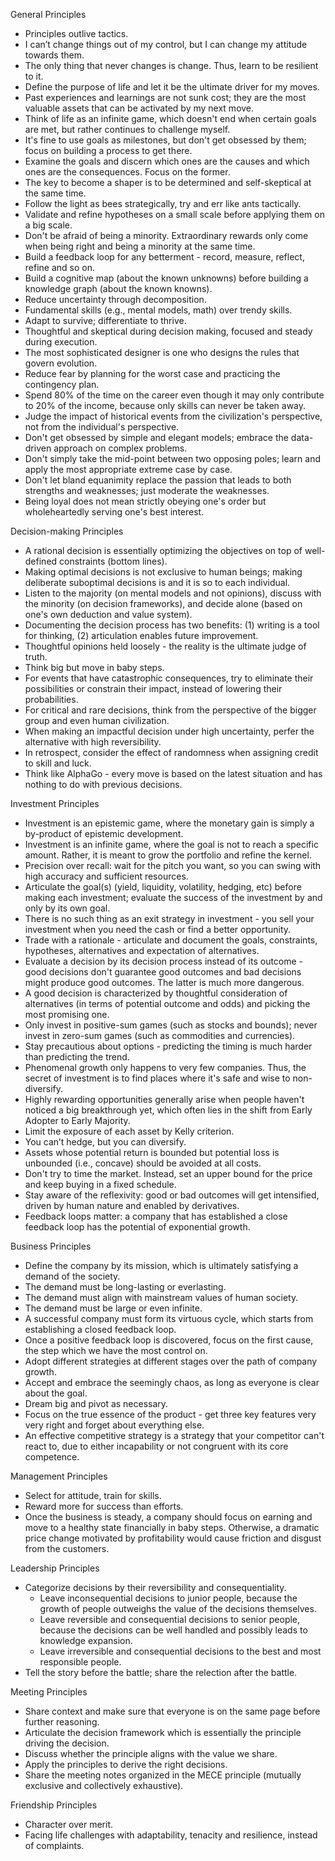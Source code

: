 General Principles
- Principles outlive tactics.
- I can’t change things out of my control, but I can change my attitude towards them.
- The only thing that never changes is change. Thus, learn to be resilient to it.
- Define the purpose of life and let it be the ultimate driver for my moves.
- Past experiences and learnings are not sunk cost; they are the most valuable assets that can be activated by my next move.
- Think of life as an infinite game, which doesn't end when certain goals are met, but rather continues to challenge myself.
- It's fine to use goals as milestones, but don't get obsessed by them; focus on building a process to get there.
- Examine the goals and discern which ones are the causes and which ones are the consequences. Focus on the former.
- The key to become a shaper is to be determined and self-skeptical at the same time.
- Follow the light as bees strategically, try and err like ants tactically.
- Validate and refine hypotheses on a small scale before applying them on a big scale.
- Don't be afraid of being a minority. Extraordinary rewards only come when being right and being a minority at the same time.
- Build a feedback loop for any betterment - record, measure, reflect, refine and so on.
- Build a cognitive map (about the known unknowns) before building a knowledge graph (about the known knowns).
- Reduce uncertainty through decomposition.
- Fundamental skills (e.g., mental models, math) over trendy skills.
- Adapt to survive; differentiate to thrive.
- Thoughtful and skeptical during decision making, focused and steady during execution.
- The most sophisticated designer is one who designs the rules that govern evolution.
- Reduce fear by planning for the worst case and practicing the contingency plan.
- Spend 80% of the time on the career even though it may only contribute to 20% of the income, because only skills can never be taken away.
- Judge the impact of historical events from the civilization's perspective, not from the individual's perspective.
- Don't get obsessed by simple and elegant models; embrace the data-driven approach on complex problems.
- Don't simply take the mid-point between two opposing poles; learn and apply the most appropriate extreme case by case.
- Don't let bland equanimity replace the passion that leads to both strengths and weaknesses; just moderate the weaknesses.
- Being loyal does not mean strictly obeying one's order but wholeheartedly serving one's best interest.

Decision-making Principles
- A rational decision is essentially optimizing the objectives on top of well-defined constraints (bottom lines).
- Making optimal decisions is not exclusive to human beings; making deliberate suboptimal decisions is and it is so to each individual.
- Listen to the majority (on mental models and not opinions), discuss with the minority (on decision frameworks), and decide alone (based on one's own deduction and value system).
- Documenting the decision process has two benefits: (1) writing is a tool for thinking, (2) articulation enables future improvement.
- Thoughtful opinions held loosely - the reality is the ultimate judge of truth.
- Think big but move in baby steps.
- For events that have catastrophic consequences, try to eliminate their possibilities or constrain their impact, instead of lowering their probabilities.
- For critical and rare decisions, think from the perspective of the bigger group and even human civilization.
- When making an impactful decision under high uncertainty, perfer the alternative with high reversibility.
- In retrospect, consider the effect of randomness when assigning credit to skill and luck.
- Think like AlphaGo - every move is based on the latest situation and has nothing to do with previous decisions.

Investment Principles
- Investment is an epistemic game, where the monetary gain is simply a by-product of epistemic development.
- Investment is an infinite game, where the goal is not to reach a specific amount. Rather, it is meant to grow the portfolio and refine the kernel.
- Precision over recall: wait for the pitch you want, so you can swing with high accuracy and sufficient resources.
- Articulate the goal(s) (yield, liquidity, volatility, hedging, etc) before making each investment; evaluate the success of the investment by and only by its own goal.
- There is no such thing as an exit strategy in investment - you sell your investment when you need the cash or find a better opportunity.
- Trade with a rationale - articulate and document the goals, constraints, hypotheses, alternatives and expectation of alternatives.
- Evaluate a decision by its decision process instead of its outcome - good decisions don't guarantee good outcomes and bad decisions might produce good outcomes. The latter is much more dangerous.
- A good decision is characterized by thoughtful consideration of alternatives (in terms of potential outcome and odds) and picking the most promising one.
- Only invest in positive-sum games (such as stocks and bounds); never invest in zero-sum games (such as commodities and currencies).
- Stay precautious about options - predicting the timing is much harder than predicting the trend.
- Phenomenal growth only happens to very few companies. Thus, the secret of investment is to find places where it's safe and wise to non-diversify.
- Highly rewarding opportunities generally arise when people haven't noticed a big breakthrough yet, which often lies in the shift from Early Adopter to Early Majority.
- Limit the exposure of each asset by Kelly criterion.
- You can’t hedge, but you can diversify.
- Assets whose potential return is bounded but potential loss is unbounded (i.e., concave) should be avoided at all costs.
- Don't try to time the market. Instead, set an upper bound for the price and keep buying in a fixed schedule.
- Stay aware of the reflexivity: good or bad outcomes will get intensified, driven by human nature and enabled by derivatives.
- Feedback loops matter: a company that has established a close feedback loop has the potential of exponential growth.

Business Principles
- Define the company by its mission, which is ultimately satisfying a demand of the society.
- The demand must be long-lasting or everlasting.
- The demand must align with mainstream values of human society.
- The demand must be large or even infinite.
- A successful company must form its virtuous cycle, which starts from establishing a closed feedback loop.
- Once a positive feedback loop is discovered, focus on the first cause, the step which we have the most control on.
- Adopt different strategies at different stages over the path of company growth.
- Accept and embrace the seemingly chaos, as long as everyone is clear about the goal.
- Dream big and pivot as necessary.
- Focus on the true essence of the product - get three key features very very right and forget about everything else.
- An effective competitive strategy is a strategy that your competitor can't react to, due to either incapability or not congruent with its core competence.

Management Principles
- Select for attitude, train for skills.
- Reward more for success than efforts.
- Once the business is steady, a company should focus on earning and move to a healthy state financially in baby steps. Otherwise, a dramatic price change motivated by profitability would cause friction and disgust from the customers.

Leadership Principles
- Categorize decisions by their reversibility and consequentiality.
    - Leave inconsequential decisions to junior people, because the growth of people outweighs the value of the decisions themselves.
    - Leave reversible and consequential decisions to senior people, because the decisions can be well handled and possibly leads to knowledge expansion.
    - Leave irreversible and consequential decisions to the best and most responsible people.
- Tell the story before the battle; share the relection after the battle.

Meeting Principles
- Share context and make sure that everyone is on the same page before further reasoning.
- Articulate the decision framework which is essentially the principle driving the decision.
- Discuss whether the principle aligns with the value we share.
- Apply the principles to derive the right decisions.
- Share the meeting notes organized in the MECE principle (mutually exclusive and collectively exhaustive).

Friendship Principles
- Character over merit.
- Facing life challenges with adaptability, tenacity and resilience, instead of complaints.